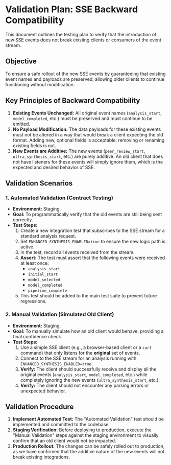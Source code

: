 # Validation Plan: SSE Backward Compatibility

This document outlines the testing plan to verify that the introduction of new SSE events does not break existing clients or consumers of the event stream.

## Objective

To ensure a safe rollout of the new SSE events by guaranteeing that existing event names and payloads are preserved, allowing older clients to continue functioning without modification.

## Key Principles of Backward Compatibility

1.  **Existing Events Unchanged:** All original event names (`analysis_start`, `model_completed`, etc.) must be preserved and must continue to be emitted.
2.  **No Payload Modification:** The data payloads for these existing events must not be altered in a way that would break a client expecting the old format. Adding new, optional fields is acceptable; removing or renaming existing fields is not.
3.  **New Events are Additive:** The new events (`peer_review_start`, `ultra_synthesis_start`, etc.) are purely additive. An old client that does not have listeners for these events will simply ignore them, which is the expected and desired behavior of SSE.

## Validation Scenarios

### 1. Automated Validation (Contract Testing)

-   **Environment:** Staging.
-   **Goal:** To programmatically verify that the old events are still being sent correctly.
-   **Test Steps:**
    1.  Create a new integration test that subscribes to the SSE stream for a standard analysis request.
    2.  Set `ENHANCED_SYNTHESIS_ENABLED=true` to ensure the new logic path is active.
    3.  In the test, record all events received from the stream.
    4.  **Assert:** The test must assert that the following events were received at least once:
        -   `analysis_start`
        -   `initial_start`
        -   `model_selected`
        -   `model_completed`
        -   `pipeline_complete`
    5.  This test should be added to the main test suite to prevent future regressions.

### 2. Manual Validation (Simulated Old Client)

-   **Environment:** Staging.
-   **Goal:** To manually simulate how an old client would behave, providing a final confidence check.
-   **Test Steps:**
    1.  Use a simple SSE client (e.g., a browser-based client or a `curl` command) that only listens for the **original** set of events.
    2.  Connect to the SSE stream for an analysis running with `ENHANCED_SYNTHESIS_ENABLED=true`.
    3.  **Verify:** The client should successfully receive and display all the original events (`analysis_start`, `model_completed`, etc.) while completely ignoring the new events (`ultra_synthesis_start`, etc.).
    4.  **Verify:** The client should not encounter any parsing errors or unexpected behavior.

## Validation Procedure

1.  **Implement Automated Test:** The "Automated Validation" test should be implemented and committed to the codebase.
2.  **Staging Verification:** Before deploying to production, execute the "Manual Validation" steps against the staging environment to visually confirm that an old client would not be impacted.
3.  **Production Rollout:** The changes can be safely rolled out to production, as we have confirmed that the additive nature of the new events will not break existing integrations.